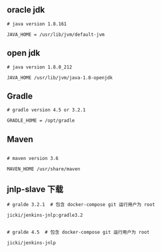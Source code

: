 ## oracle jdk

```
# java version 1.8.161

JAVA_HOME = /usr/lib/jvm/default-jvm
```

## open jdk

```
# java version 1.8.0_212

JAVA_HOME /usr/lib/jvm/java-1.8-openjdk
```

## Gradle

```
# gradle version 4.5 or 3.2.1

GRADLE_HOME = /opt/gradle
```


## Maven

```

# maven version 3.6

MAVEN_HOME /usr/share/maven
```

## jnlp-slave 下载


```
# gralde 3.2.1  # 包含 docker-compose git 运行用户为 root

jicki/jenkins-jnlp:gradle3.2


# gralde 4.5  # 包含 docker-compose git 运行用户为 root

jicki/jenkins-jnlp
```
